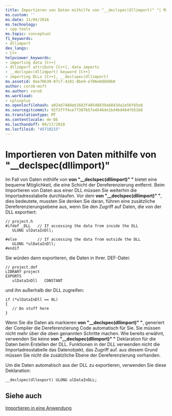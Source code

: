 ```yaml
---
title: Importieren von Daten mithilfe von "__declspec(dllimport)" "| Microsoft-Dokumentation
ms.custom: ''
ms.date: 11/04/2016
ms.technology:
- cpp-tools
ms.topic: conceptual
f1_keywords:
- dllimport
dev_langs:
- C++
helpviewer_keywords:
- importing data [C++]
- dllimport attribute [C++], data imports
- __declspec(dllimport) keyword [C++]
- importing DLLs [C++], __declspec(dllimport)
ms.assetid: 0ae70b39-87c7-4181-8be9-e786e0db60b0
author: corob-msft
ms.author: corob
ms.workload:
- cplusplus
ms.openlocfilehash: a024d7488eb1683f40548839ab843da1e56f65e8
ms.sourcegitcommit: 92f2fff4ce77387b57a4546de1bd4bd464fb51b6
ms.translationtype: MT
ms.contentlocale: de-DE
ms.lasthandoff: 09/17/2018
ms.locfileid: "45710215"
---
```

# <a name="importing-data-using-declspecdllimport"></a>Importieren von Daten mithilfe von "__declspec(dllimport)"

Im Fall von Daten mithilfe von **von "__declspec(dllimport)" "** bietet eine bequeme Möglichkeit, die eine Schicht der Dereferenzierung entfernt. Beim Importieren von Daten aus einer DLL müssen Sie weiterhin die Importadresstabelle durchlaufen. Vor dem **von "__declspec(dllimport)" "**, dies bedeutete, mussten Sie denken Sie daran, führen eine zusätzliche Dereferenzierungsebene aus, wenn Sie den Zugriff auf Daten, die von der DLL exportiert:

```
// project.h
#ifdef _DLL   // If accessing the data from inside the DLL
   ULONG ulDataInDll;

#else         // If accessing the data from outside the DLL
   ULONG *ulDataInDll;
#endif
```

Sie würden dann exportieren, die Daten in Ihrer. DEF-Datei:

```
// project.def
LIBRARY project
EXPORTS
   ulDataInDll   CONSTANT
```

und ihn außerhalb der DLL zugreifen:

```
if (*ulDataInDll == 0L)
{
   // Do stuff here
}
```

Wenn Sie die Daten als markieren **von "__declspec(dllimport)" "**, generiert der Compiler die Dereferenzierung Code automatisch für Sie. Sie müssen nicht mehr über die oben genannten Schritte machen. Wie bereits erwähnt, verwenden Sie keine **von "__declspec(dllimport)" "** Deklaration für die Daten beim Erstellen der DLL. Funktionen in der DLL verwenden nicht die Importadresstabelle das Datenobjekt, das Zugriff auf. aus diesem Grund müssen Sie nicht die zusätzliche Ebene der Dereferenzierung vorhanden.

Um die Daten automatisch aus der DLL zu exportieren, verwenden Sie diese Deklaration:

```
__declspec(dllexport) ULONG ulDataInDLL;
```

## <a name="see-also"></a>Siehe auch

[Importieren in eine Anwendung](../build/importing-into-an-application.md)